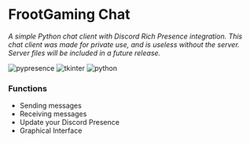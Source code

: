 # FrootGaming Chat
*A simple Python chat client with Discord Rich Presence integration. This chat client was made for private use, and is useless without the server. Server files will be included in a future release.*

![pypresence](https://img.shields.io/badge/using-pypresence-00bb88.svg?style=for-the-badge&logo=discord&logoWidth=20)
![tkinter](https://img.shields.io/badge/using-tkinter-00bb88.svg?style=for-the-badge&logo=python&logoWidth=20)
![python](https://img.shields.io/badge/Python-V3.6-00bb88.svg?style=for-the-badge&logo=python&logoWidth=20)

### Functions
- Sending messages
- Receiving messages
- Update your Discord Presence
- Graphical Interface
